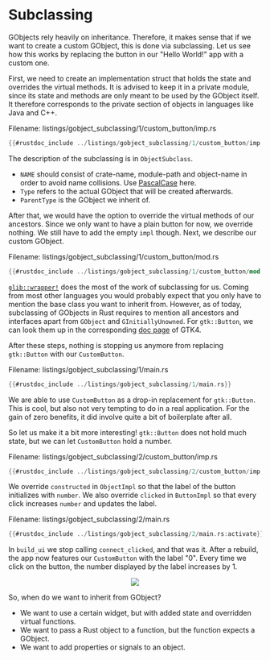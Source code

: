 # Subclassing

GObjects rely heavily on inheritance.
Therefore, it makes sense that if we want to create a custom GObject, this is done via subclassing.
Let us see how this works by replacing the button in our "Hello World!" app with a custom one.

First, we need to create an implementation struct that holds the state and overrides the virtual methods.
It is advised to keep it in a private module, since its state and methods are only meant to be used by the GObject itself.
It therefore corresponds to the private section of objects in languages like Java and C++.

<span class="filename">Filename: listings/gobject_subclassing/1/custom_button/imp.rs</span>

```rust ,no_run,noplayground
{{#rustdoc_include ../listings/gobject_subclassing/1/custom_button/imp.rs}}
```
The description of the subclassing is in `ObjectSubclass`.
- `NAME` should consist of crate-name, module-path and object-name in order to avoid name collisions. Use [PascalCase](https://wiki.c2.com/?PascalCase) here.
- `Type` refers to the actual GObject that will be created afterwards.
- `ParentType` is the GObject we inherit of.

After that, we would have the option to override the virtual methods of our ancestors.
Since we only want to have a plain button for now, we override nothing.
We still have to add the empty `impl` though.
Next, we describe our custom GObject.

<span class="filename">Filename: listings/gobject_subclassing/1/custom_button/mod.rs</span>

```rust ,no_run,noplayground
{{#rustdoc_include ../listings/gobject_subclassing/1/custom_button/mod.rs:mod}}
```

[`glib::wrapper!`](http://gtk-rs.org/gtk-rs-core/stable/latest/docs/glib/macro.wrapper.html) does the most of the work of subclassing for us.
Coming from most other languages you would probably expect that you only have to mention the base class you want to inherit from.
However, as of today, subclassing of GObjects in Rust requires to mention all ancestors and interfaces apart from `GObject` and `GInitiallyUnowned`.
For `gtk::Button`, we can look them up in the corresponding [doc page](https://docs.gtk.org/gtk4/class.Button.html#hierarchy) of GTK4.

After these steps, nothing is stopping us anymore from replacing `gtk::Button` with our `CustomButton`.

<span class="filename">Filename: listings/gobject_subclassing/1/main.rs</span>

```rust ,no_run,noplayground
{{#rustdoc_include ../listings/gobject_subclassing/1/main.rs}}
```
We are able to use `CustomButton` as a drop-in replacement for `gtk::Button`.
This is cool, but also not very tempting to do in a real application.
For the gain of zero benefits, it did involve quite a bit of boilerplate after all.

So let us make it a bit more interesting!
`gtk::Button` does not hold much state, but we can let `CustomButton` hold a number.

<span class="filename">Filename: listings/gobject_subclassing/2/custom_button/imp.rs</span>

```rust ,no_run,noplayground
{{#rustdoc_include ../listings/gobject_subclassing/2/custom_button/imp.rs}}
```
We override `constructed` in `ObjectImpl` so that the label of the button initializes with `number`.
We also override `clicked` in `ButtonImpl` so that every click increases `number` and updates the label.

<span class="filename">Filename: listings/gobject_subclassing/2/main.rs</span>

```rust ,no_run,noplayground
{{#rustdoc_include ../listings/gobject_subclassing/2/main.rs:activate}}
```

In `build_ui` we stop calling `connect_clicked`, and that was it.
After a rebuild, the app now features our `CustomButton` with the label "0".
Every time we click on the button, the number displayed by the label increases by 1.

<div style="text-align:center"><img src="img/gobject_subclassing.png" /></div>

So, when do we want to inherit from GObject?
- We want to use a certain widget, but with added state and overridden virtual functions.
- We want to pass a Rust object to a function, but the function expects a GObject.
- We want to add properties or signals to an object.
